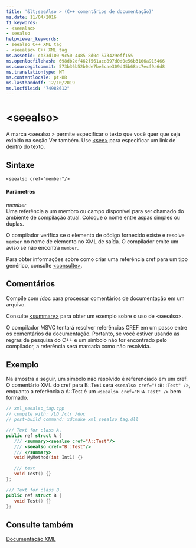 ```yaml
---
title: '&lt;seeAlso > (C++ comentários de documentação)'
ms.date: 11/04/2016
f1_keywords:
- <seealso>
- seealso
helpviewer_keywords:
- seealso C++ XML tag
- <seealso> C++ XML tag
ms.assetid: cb33d100-9c50-4485-8d0c-573429eff155
ms.openlocfilehash: 698db2df462f561acd897d0d0e56b3106a915466
ms.sourcegitcommit: 573b36b52b0de7be5cae309d45b68ac7ecf9a6d8
ms.translationtype: MT
ms.contentlocale: pt-BR
ms.lasthandoff: 12/10/2019
ms.locfileid: "74988612"
---
```

# <a name="ltseealsogt"></a>&lt;seealso&gt;

A marca \<seealso > permite especificar o texto que você quer que seja exibido na seção Ver também. Use [\<see>](see-visual-cpp.md) para especificar um link de dentro do texto.

## <a name="syntax"></a>Sintaxe

```
<seealso cref="member"/>
```

#### <a name="parameters"></a>Parâmetros

*member*<br/>
Uma referência a um membro ou campo disponível para ser chamado do ambiente de compilação atual.  Coloque o nome entre aspas simples ou duplas.

O compilador verifica se o elemento de código fornecido existe e resolve `member` no nome de elemento no XML de saída.  O compilador emite um aviso se não encontra `member`.

Para obter informações sobre como criar uma referência cref para um tipo genérico, consulte [ \<consulte>](see-visual-cpp.md).

## <a name="remarks"></a>Comentários

Compile com [/doc](doc-process-documentation-comments-c-cpp.md) para processar comentários de documentação em um arquivo.

Consulte [\<summary>](summary-visual-cpp.md) para obter um exemplo sobre o uso de \<seealso>.

O compilador MSVC tentará resolver referências CREF em um passo entre os comentários da documentação.  Portanto, se você estiver usando as regras de pesquisa do C++ e um símbolo não for encontrado pelo compilador, a referência será marcada como não resolvida.

## <a name="example"></a>Exemplo

Na amostra a seguir, um símbolo não resolvido é referenciado em um cref. O comentário XML do cref para B::Test será `<seealso cref="!:B::Test" />`, enquanto a referência a A::Test é um `<seealso cref="M:A.Test" />` bem formado.

```cpp
// xml_seealso_tag.cpp
// compile with: /LD /clr /doc
// post-build command: xdcmake xml_seealso_tag.dll

/// Text for class A.
public ref struct A {
   /// <summary><seealso cref="A::Test"/>
   /// <seealso cref="B::Test"/>
   /// </summary>
   void MyMethod(int Int1) {}

   /// text
   void Test() {}
};

/// Text for class B.
public ref struct B {
   void Test() {}
};
```

## <a name="see-also"></a>Consulte também

[Documentação XML](xml-documentation-visual-cpp.md)
